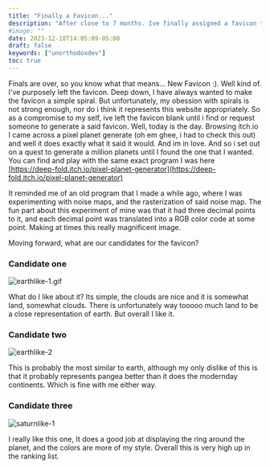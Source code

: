 ```yaml
---
title: "Finally a Favicon..."
description: "After close to 7 months. Ive finally assigned a favicon to the site."
#image: ""
date: 2023-12-18T14:05:09-05:00
draft: false
keywords: ["unorthodoxdev"]
toc: true
---
```


Finals are over, so you know what that means... New Favicon :). Well kind of. I've purposely left the favicon. Deep down, I have always wanted to make the favicon a simple spiral. But unfortunately, my obession with spirals is not strong enough, nor do i think it represents this website appropriately. So as a compromise to my self, ive left the favicon blank until i find or request someone to generate a said favicon. Well, today is the day. Browsing itch.io I came across a pixel planet generate (oh em ghee, i had to check this out) and well it does exactly what it said it would. And im in love. And so i set out on a quest to generate a million planets until I found the one that I wanted. You can find and play with the same exact program I was here [https://deep-fold.itch.io/pixel-planet-generator](https://deep-fold.itch.io/pixel-planet-generator)

It reminded me of an old program that I made a while ago, where I was experimenting with noise maps, and the rasterization of said noise map. The fun part about this experiment of mine was that it had three decimal points to it, and each decimal point was translated into a RGB color code at some point. Making at times this really magnificent image. 

Moving forward, what are our candidates for the favicon?

### Candidate one

![earthlike-1.gif](https://unorthodoxdev-bucket-public.s3.amazonaws.com/earthlike-1.gif)

What do I like about it? Its simple, the clouds are nice and it is somewhat land, somewhat clouds. There is unfortunately way tooooo much land to be a close representation of earth. But overall I like it.

### Candidate two


![earthlike-2](https://unorthodoxdev-bucket-public.s3.amazonaws.com/earthlike-2.gif)

This is probably the most similar to earth, although my only dislike of this is that it probably represents pangea better than it does the modernday continents. Which is fine with me either way. 


### Candidate three

![saturnlike-1](https://unorthodoxdev-bucket-public.s3.amazonaws.com/saturnlike-1.gif)

I really like this one, It does a good job at displaying the ring around the planet, and the colors are more of my style. Overall this is very high up in the ranking list. 

